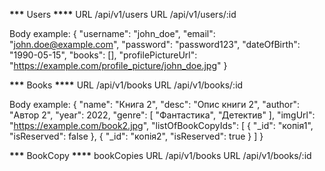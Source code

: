 **\*\*\*** Users **\*\*\*\***
URL /api/v1/users
URL /api/v1/users/:id

Body example:
{
"username": "john_doe",
"email": "john.doe@example.com",
"password": "password123",
"dateOfBirth": "1990-05-15",
"books": [],
"profilePictureUrl": "https://example.com/profile_picture/john_doe.jpg"
}

**\*\*\*** Books **\*\*\*\***
URL /api/v1/books
URL /api/v1/books/:id

Body example:
{
"name": "Книга 2",
"desc": "Опис книги 2",
"author": "Автор 2",
"year": 2022,
"genre": [
"Фантастика",
"Детектив"
],
"imgUrl": "https://example.com/book2.jpg",
"listOfBookCopyIds": [
{
"_id": "копія1",
"isReserved": false
},
{
"_id": "копія2",
"isReserved": true
}
]
}

**\*\*\*** BookCopy **\*\*\*\***
bookCopies
URL /api/v1/books
URL /api/v1/books/:id
